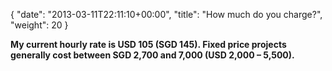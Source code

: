 {
   "date": "2013-03-11T22:11:10+00:00",
   "title": "How much do you charge?",
   "weight": 20
}

**My current hourly rate is USD 105 (SGD 145). Fixed price projects generally cost between SGD 2,700 and 7,000 (USD 2,000 – 5,500).**